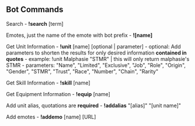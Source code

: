 ## Bot Commands ##

Search
    - **!search** [term]

Emotes, just the name of the emote with bot prefix
    - **![name]**

Get Unit Information
    - **!unit** [name] [optional | parameter]
    - optional: Add parameters to shorten the results for only desired information **contained in quotes**
    - example: !unit Malphasie "STMR"  | this will only return malphasie's STMR
    - parameters: "Name", "Limited", "Exclusive", "Job", "Role", "Origin", 
                "Gender", "STMR", "Trust", "Race", "Number", "Chain", "Rarity"

Get Skill Information
    - **!skill** [name]

Get Equipment Information
    - **!equip** [name]

Add unit alias, quotations are **required**
    - **!addalias** "[alias]" "[unit name]"

Add emotes
    - **!addemo** [name] [URL]
